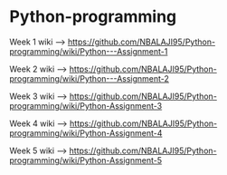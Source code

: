 # Python-programming
Week 1 wiki --> https://github.com/NBALAJI95/Python-programming/wiki/Python---Assignment-1

Week 2 wiki --> https://github.com/NBALAJI95/Python-programming/wiki/Python---Assignment-2

Week 3 wiki --> https://github.com/NBALAJI95/Python-programming/wiki/Python-Assignment-3

Week 4 wiki --> https://github.com/NBALAJI95/Python-programming/wiki/Python-Assignment-4

Week 5 wiki --> https://github.com/NBALAJI95/Python-programming/wiki/Python-Assignment-5
